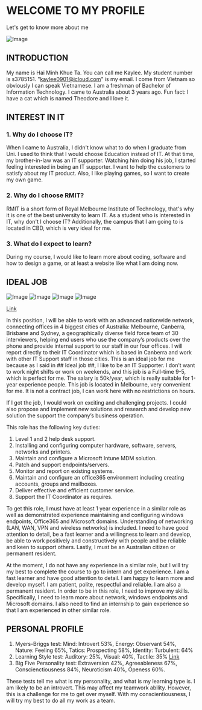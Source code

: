 # WELCOME TO MY PROFILE
Let's get to know more about me

![Image](src)

## INTRODUCTION
My name is Hai Minh Khue Ta. You can call me Kaylee. My student number is s3785151. "kaylee0901@icloud.com" is my email. I come from Vietnam so obviously I can speak Vietnamese. I am a freshman of Bachelor of Information Technology.
I came to Australia about 3 years ago.
Fun fact: I have a cat which is named Theodore and I love it.

## INTEREST IN IT
  ### 1. Why do I choose IT?
  When I came to Australia, I didn't know what to do when I graduate from Uni. I used to think that I would choose Education instead of IT. At that time, my brother-in-law was an IT supporter. Watching him doing his job, I started feeling interested in being an IT supporter. I want to help the customers to satisfy about my IT product. Also, I like playing games, so I want to create my own game. 
 
 ### 2. Why do I choose RMIT?
  RMIT is a short form of Royal Melbourne Institute of Technology, that's why it is one of the best university to learn IT. As a student who is interested in IT, why don't I choose IT? Additionally, the campus that I am going to is located in CBD, which is very ideal for me.
  
  ### 3. What do I expect to learn?
  During my course, I would like to learn more about coding, software and how to design a game, or at least a website like what I am doing now.
  

## IDEAL JOB
![Image](https://raw.githubusercontent.com/minhkhue0901/minhkhue0901.github.io/master/Untitled.png)
![Image](https://raw.githubusercontent.com/minhkhue0901/minhkhue0901.github.io/master/Untitled%202.png)
![Image](https://raw.githubusercontent.com/minhkhue0901/minhkhue0901.github.io/master/Untitled%203.png)
![Image](https://raw.githubusercontent.com/minhkhue0901/minhkhue0901.github.io/master/Untitled%204.png)

[Link](https://au.indeed.com/jobs?q=IT&l=Melbourne%20VIC&advn=6850148043279041&vjk=5579223261b2bfe8)

In this position, I will be able to work with an advanced nationwide network, connecting offices in 4 biggest cities of Australia: Melbourne, Canberra, Brisbane and Sydney, a geographically diverse field force team of 30 interviewers, helping end users who use the company’s products over the phone and provide internal support to our staff in our four offices. I will report directly to their IT Coordinator which is based in Canberra and work with other IT Support staff in those cities.
This is an ideal job for me because as I said in ## Ideal job ##, I like to be an IT Supporter. I don’t want to work night shifts or work on weekends, and this job is a Full-time 9-5, which is perfect for me. The salary is 50k/year, which is really suitable for 1-year experience people. This job is located in Melbourne, very convenient for me. It is not a contract job, I can work here with no restrictions on hours. 

If I got the job, I would work on exciting and challenging projects. I could also propose and implement new solutions and research and develop new solution the support the company’s business operation.

This role has the following key duties:
1.	Level 1 and 2 help desk support.
2.	Installing and configuring computer hardware, software, servers, networks and printers.
3.	Maintain and configure a Microsoft Intune MDM solution.
4.	Patch and support endpoints/servers.
5.	Monitor and report on existing systems.
6.	Maintain and configure an office365 environment including creating accounts, groups and mailboxes.
7.	Deliver effective and efficient customer service.
8.	Support the IT Coordinator as requires.

To get this role, I must have at least 1 year experience in a similar role as well as demonstrated experience maintaining and configuring windows endpoints, Office365 and Microsoft domains. Understanding of networking (LAN, WAN, VPN and wireless networks) is included. I need to have good attention to detail, be a fast learner and a willingness to learn and develop, be able to work positively and constructively with people and be reliable and keen to support others. Lastly, I must be an Australian citizen or permanent resident.

At the moment, I do not have any experience in a similar role, but I will try my best to complete the course to go to intern and get experience. I am a fast learner and have good attention to detail. I am happy to learn more and develop myself. I am patient, polite, respectful and reliable. I am also a permanent resident.
In order to be in this role, I need to improve my skills. Specifically, I need to learn more about network, windows endpoints and Microsoft domains. I also need to find an internship to gain experience so that I am experienced in other similar role.

## PERSONAL PROFILE
1. Myers-Briggs test: Mind: Introvert 53%, Energy: Observant 54%, Nature: Feeling 65%, Tatics: Prospecting 58%, Identity: Turbulent: 64%
2. Learning Style test: Auditory: 25%, Visual: 40%, Tactile: 35%
   [Link](http://www.educationplanner.org/students/self-assessments/learning-styles-quiz.shtml)
3. Big Five Personality test: Extraversion 42%, Agreeableness 67%, Conscienctiousness 84%, Neuroticism 40%, Openess 60%.

These tests tell me what is my personality, and what is my learning type is. I am likely to be an introvert. This may affect my teamwork ability. However, this is a challenge for me to get over myself. With my conscientiousness, I will try my best to do all my work as a team.
